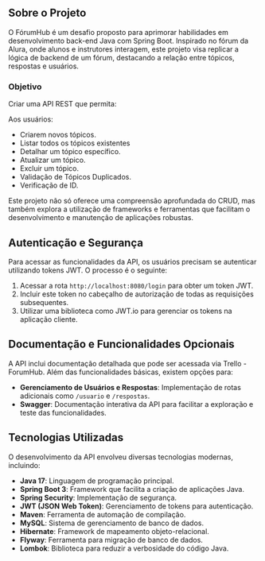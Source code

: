 ## Sobre o Projeto

O FórumHub é um desafio proposto para aprimorar habilidades em desenvolvimento back-end Java com Spring Boot. Inspirado no fórum da Alura, onde alunos e instrutores interagem, este projeto visa replicar a lógica de backend de um fórum, destacando a relação entre tópicos, respostas e usuários.

### Objetivo

Criar uma API REST que permita:

 Aos usuários: 
- Criarem novos tópicos.
- Listar todos os tópicos existentes
- Detalhar um tópico específico.
- Atualizar um tópico.
- Excluir um tópico.
- Validação de Tópicos Duplicados.
- Verificação de ID.

Este projeto não só oferece uma compreensão aprofundada do CRUD, mas também explora a utilização de frameworks e ferramentas que facilitam o desenvolvimento e manutenção de aplicações robustas.

## Autenticação e Segurança

Para acessar as funcionalidades da API, os usuários precisam se autenticar utilizando tokens JWT. O processo é o seguinte:

1. Acessar a rota `http://localhost:8080/login` para obter um token JWT.
2. Incluir este token no cabeçalho de autorização de todas as requisições subsequentes.
3. Utilizar uma biblioteca como JWT.io para gerenciar os tokens na aplicação cliente.

## Documentação e Funcionalidades Opcionais

A API inclui documentação detalhada que pode ser acessada via Trello - ForumHub. Além das funcionalidades básicas, existem opções para:

- **Gerenciamento de Usuários e Respostas**: Implementação de rotas adicionais como `/usuario` e `/respostas`.
- **Swagger**: Documentação interativa da API para facilitar a exploração e teste das funcionalidades.

## Tecnologias Utilizadas

O desenvolvimento da API envolveu diversas tecnologias modernas, incluindo:

- **Java 17**: Linguagem de programação principal.
- **Spring Boot 3**: Framework que facilita a criação de aplicações Java.
- **Spring Security**: Implementação de segurança.
- **JWT (JSON Web Token)**: Gerenciamento de tokens para autenticação.
- **Maven**: Ferramenta de automação de compilação.
- **MySQL**: Sistema de gerenciamento de banco de dados.
- **Hibernate**: Framework de mapeamento objeto-relacional.
- **Flyway**: Ferramenta para migração de banco de dados.
- **Lombok**: Biblioteca para reduzir a verbosidade do código Java.


